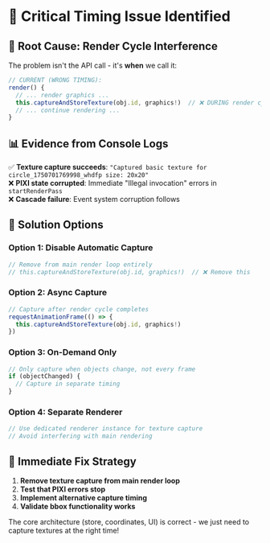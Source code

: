 # 🚨 Critical Timing Issue Identified

## 🎯 **Root Cause: Render Cycle Interference**

The problem isn't the API call - it's **when** we call it:

```typescript
// CURRENT (WRONG TIMING):
render() {
  // ... render graphics ...
  this.captureAndStoreTexture(obj.id, graphics!)  // ❌ DURING render cycle
  // ... continue rendering ...
}
```

## 📊 **Evidence from Console Logs**

✅ **Texture capture succeeds**: `"Captured basic texture for circle_1750701769998_whdfp size: 20x20"`  
❌ **PIXI state corrupted**: Immediate "Illegal invocation" errors in `startRenderPass`  
❌ **Cascade failure**: Event system corruption follows

## 🔧 **Solution Options**

### **Option 1: Disable Automatic Capture**
```typescript
// Remove from main render loop entirely
// this.captureAndStoreTexture(obj.id, graphics!)  // ❌ Remove this
```

### **Option 2: Async Capture** 
```typescript
// Capture after render cycle completes
requestAnimationFrame(() => {
  this.captureAndStoreTexture(obj.id, graphics!)
})
```

### **Option 3: On-Demand Only**
```typescript
// Only capture when objects change, not every frame
if (objectChanged) {
  // Capture in separate timing
}
```

### **Option 4: Separate Renderer**
```typescript
// Use dedicated renderer instance for texture capture
// Avoid interfering with main rendering
```

## 🎯 **Immediate Fix Strategy**

1. **Remove texture capture from main render loop**
2. **Test that PIXI errors stop**
3. **Implement alternative capture timing**
4. **Validate bbox functionality works**

The core architecture (store, coordinates, UI) is correct - we just need to capture textures at the right time!